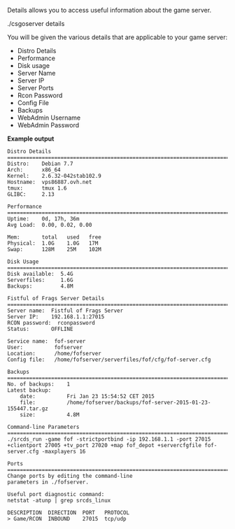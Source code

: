 Details allows you to access useful information about the game server.

./csgoserver details

You will be given the various details that are applicable to your game server:

-   Distro Details
-   Performance
-   Disk usage
-   Server Name
-   Server IP
-   Server Ports
-   Rcon Password
-   Config File
-   Backups
-   WebAdmin Username
-   WebAdmin Password

**Example output**

    Distro Details
    ===============================================================================================================================================================
    Distro:    Debian 7.7
    Arch:      x86_64
    Kernel:    2.6.32-042stab102.9
    Hostname:  vps86887.ovh.net
    tmux:      tmux 1.6
    GLIBC:     2.13

    Performance
    ===============================================================================================================================================================
    Uptime:    0d, 17h, 36m
    Avg Load:  0.00, 0.02, 0.00

    Mem:       total   used   free
    Physical:  1.0G    1.0G   17M
    Swap:      128M    25M    102M

    Disk Usage
    ===============================================================================================================================================================
    Disk available:  5.4G
    Serverfiles:     1.6G
    Backups:         4.8M

    Fistful of Frags Server Details
    ===============================================================================================================================================================
    Server name:  Fistful of Frags Server
    Server IP:    192.168.1.1:27015
    RCON password:  rconpassword
    Status:       OFFLINE

    Service name:  fof-server
    User:          fofserver
    Location:      /home/fofserver
    Config file:   /home/fofserver/serverfiles/fof/cfg/fof-server.cfg

    Backups
    ===============================================================================================================================================================
    No. of backups:    1
    Latest backup:
        date:          Fri Jan 23 15:54:52 CET 2015
        file:          /home/fofserver/backups/fof-server-2015-01-23-155447.tar.gz
        size:          4.8M

    Command-line Parameters
    ===============================================================================================================================================================
    ./srcds_run -game fof -strictportbind -ip 192.168.1.1 -port 27015 +clientport 27005 +tv_port 27020 +map fof_depot +servercfgfile fof-server.cfg -maxplayers 16

    Ports
    ===============================================================================================================================================================
    Change ports by editing the command-line
    parameters in ./fofserver.

    Useful port diagnostic command:
    netstat -atunp | grep srcds_linux

    DESCRIPTION  DIRECTION  PORT   PROTOCOL
    > Game/RCON  INBOUND    27015  tcp/udp
